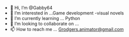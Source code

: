 - 👋 Hi, I’m @Gabby64
- 👀 I’m interested in ...Game development -visual novels
- 🌱 I’m currently learning ... Python
- 💞️ I’m looking to collaborate on ...
- 📫 How to reach me ... Grodgers.animator@gmail.com

<!---
Gabby64/Gabby64 is a ✨ special ✨ repository because its `README.md` (this file) appears on your GitHub profile.
You can click the Preview link to take a look at your changes.
--->

